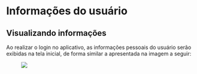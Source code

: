 # Informações do usuário

## Visualizando informações

Ao realizar o login no aplicativo, as informações pessoais do usuário serão exibidas na tela inicial, de forma similar a apresentada na imagem a seguir:

<figure class="images mobile-images">
    <img src="../../../assets/prints-mobile/operacional-home.png" />
</figure>
